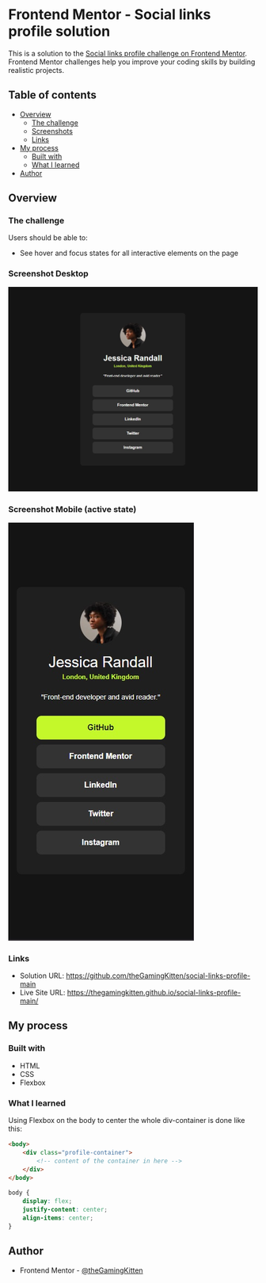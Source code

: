 # Frontend Mentor - Social links profile solution

This is a solution to the [Social links profile challenge on Frontend Mentor](https://www.frontendmentor.io/challenges/social-links-profile-UG32l9m6dQ). Frontend Mentor challenges help you improve your coding skills by building realistic projects. 

## Table of contents

- [Overview](#overview)
  - [The challenge](#the-challenge)
  - [Screenshots](#screenshot-desktop)
  - [Links](#links)
- [My process](#my-process)
  - [Built with](#built-with)
  - [What I learned](#what-i-learned)
- [Author](#author)

## Overview

### The challenge

Users should be able to:

- See hover and focus states for all interactive elements on the page

### Screenshot Desktop

![](./screenshot.jpg)

### Screenshot Mobile (active state)

![](./screenshot_mobile.jpg)

### Links

- Solution URL: https://github.com/theGamingKitten/social-links-profile-main
- Live Site URL: https://thegamingkitten.github.io/social-links-profile-main/

## My process

### Built with

- HTML
- CSS
- Flexbox

### What I learned

Using Flexbox on the body to center the whole div-container is done like this:

```html
<body>
    <div class="profile-container">
        <!-- content of the container in here -->
    </div>
</body>
```
```css
body {
    display: flex;
    justify-content: center;
    align-items: center;
}
```

## Author

- Frontend Mentor - [@theGamingKitten](https://www.frontendmentor.io/profile/theGamingKitten)